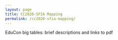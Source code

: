 ```yaml
---
layout: page
title: CC2020-SFIA Mapping
permalink: /cc2020-sfia-mapping/
---
```


EduCon big tables: brief descriptions and links to pdf
